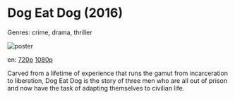 # Dog Eat Dog (2016)

Genres: crime, drama, thriller

![poster](http://image.tmdb.org/t/p/w500/mI3u5OpbDrHSVryIA3E0WYSdvi8.jpg)

en:
  [720p](magnet:?xt=urn:btih:1091F8065B26D23ECFAAD2AFF8F452E8A10F3F8C&tr=udp://glotorrents.pw:6969/announce&tr=udp://tracker.opentrackr.org:1337/announce&tr=udp://torrent.gresille.org:80/announce&tr=udp://tracker.openbittorrent.com:80&tr=udp://tracker.coppersurfer.tk:6969&tr=udp://tracker.leechers-paradise.org:6969&tr=udp://p4p.arenabg.ch:1337&tr=udp://tracker.internetwarriors.net:1337)
  [1080p](magnet:?xt=urn:btih:1E5D0D65CF7A22FBEA8EF52439C3E5B8F9A79164&tr=udp://glotorrents.pw:6969/announce&tr=udp://tracker.opentrackr.org:1337/announce&tr=udp://torrent.gresille.org:80/announce&tr=udp://tracker.openbittorrent.com:80&tr=udp://tracker.coppersurfer.tk:6969&tr=udp://tracker.leechers-paradise.org:6969&tr=udp://p4p.arenabg.ch:1337&tr=udp://tracker.internetwarriors.net:1337)
  


Carved from a lifetime of experience that runs the gamut from incarceration to liberation, Dog Eat Dog is the story of three men who are all out of prison and now have the task of adapting themselves to civilian life.